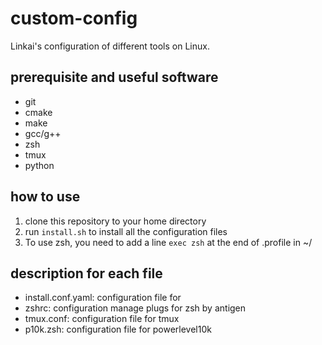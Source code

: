 # custom-config
Linkai's configuration of different tools on Linux.

## prerequisite and useful software
- git
- cmake
- make
- gcc/g++
- zsh
- tmux
- python

## how to use
1. clone this repository to your home directory
2. run `install.sh` to install all the configuration files
3. To use zsh, you need to add a line `exec zsh` at the end of .profile in ~/

## description for each file
- install.conf.yaml: configuration file for 
- zshrc: configuration manage plugs for zsh by antigen
- tmux.conf: configuration file for tmux
- p10k.zsh: configuration file for powerlevel10k
